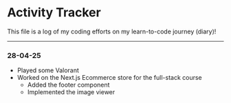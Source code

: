 # Activity Tracker

This file is a log of my coding efforts on my learn-to-code journey (diary)!

---

### 28-04-25

- Played some Valorant
- Worked on the Next.js Ecommerce store for the full-stack course
  - Added the footer component
  - Implemented the image viewer
